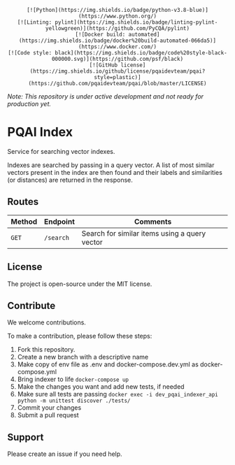 <div align="center">

    [![Python](https://img.shields.io/badge/python-v3.8-blue)](https://www.python.org/)
    [![Linting: pylint](https://img.shields.io/badge/linting-pylint-yellowgreen)](https://github.com/PyCQA/pylint)
    [![Docker build: automated](https://img.shields.io/badge/docker%20build-automated-066da5)](https://www.docker.com/)
    [![Code style: black](https://img.shields.io/badge/code%20style-black-000000.svg)](https://github.com/psf/black)
    [![GitHub license](https://img.shields.io/github/license/pqaidevteam/pqai?style=plastic)](https://github.com/pqaidevteam/pqai/blob/master/LICENSE)

</div>

_Note: This repository is under active development and not ready for production yet._

# PQAI Index

Service for searching vector indexes.

Indexes are searched by passing in a query vector. A list of most similar vectors present in the index are then found and their labels and similarities (or distances) are returned in the response.

## Routes

| Method | Endpoint  | Comments                                      |
| ------ | --------- | --------------------------------------------- |
| `GET`  | `/search` | Search for similar items using a query vector |

## License

The project is open-source under the MIT license.

## Contribute

We welcome contributions.

To make a contribution, please follow these steps:

1. Fork this repository.
2. Create a new branch with a descriptive name
3. Make copy of env file as .env and docker-compose.dev.yml as docker-compose.yml
4. Bring indexer to life `docker-compose up`
5. Make the changes you want and add new tests, if needed
6. Make sure all tests are passing `docker exec -i dev_pqai_indexer_api python -m unittest discover ./tests/`
7. Commit your changes
8. Submit a pull request

## Support

Please create an issue if you need help.